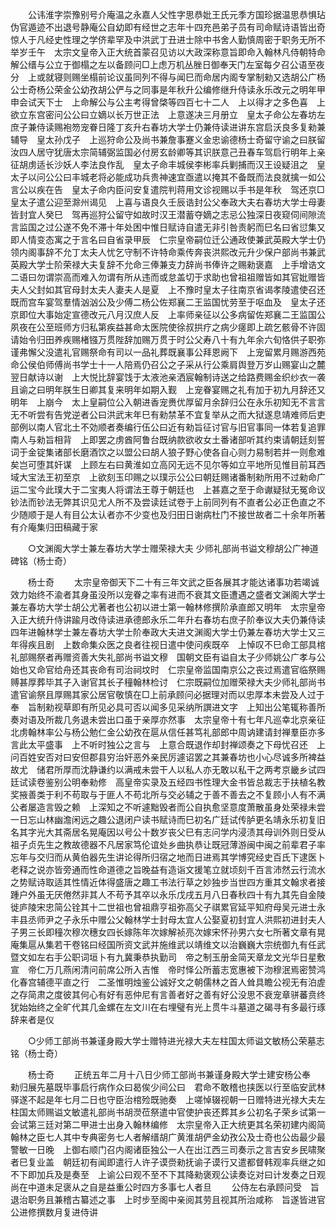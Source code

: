<!-- { "loadSidebar": true } -->
　　公讳淮字崇豫别号介庵温之永嘉人父性字思恭妣王氏元季方国珍据温思恭惧玷伪官遁迹不出退号静庵公自幼即有经世之志年十四充邑弟子员有司命赋诗语皆出奇惊人于凡经史性理之学侪辈罕及中洪武丁丑进士除中书舍人勤慎周密于职务无所不举岁壬午　太宗文皇帝入正大统首蒙召见访以大政深称意旨即命入翰林凡侍朝特命解公缙与公立于御榻之左以备顾问□上虑万机丛脞日御奉天门左室每夕召公语至夜分　上或就寝则赐坐榻前论议虽同列不得与闻巳而命居内阁专掌制勑又选胡公广杨公士奇杨公荣金公幼孜胡公俨与之同事是年秋升公编修继升侍读永乐改元之明年甲申会试天下士　上命解公与公主考得曾棨等四百七十二人　上以得才之多色喜　上欲立东宫密问公公曰立嫡以长万世正法　上意遂决三月册立　皇太子命公左春坊左庶子兼侍读赐袍笏宠眷日隆丁亥升右春坊大学士仍兼侍读进讲东宫启沃良多复勑兼辅导　皇太孙戊子　上巡狩命公及尚书兼詹事蹇义金忠谕德杨士奇留守谕之曰朕留汝四人居守犹唐太宗简辅弼监国必付房玄龄卿等其识朕意己丑春车驾启行明年上亲征胡虏适长沙妖人李法良作乱　皇太子命丰城侯李彬率兵剿捕而汉王设疑沮之　皇太子以问公公曰丰城老将必能成功兵贵神速宜亟遣以掩其不备既而法良就擒一如公言公以疾在告　皇太子命内臣问安复遣院判蒋用文诊视赐以手书是年秋　驾还京□皇太子遣公迎至滁州谒见　上喜与语良久壬辰诰封公父奉政大夫右春坊大学士母妻皆封宜人癸巳　驾再巡狩公留守如故时汉王潜蓄夺嫡之志忌公独深日夜窥伺间隙流言监国之过公遂不免不滞十年处困中惟日赋诗自遣无非引咎责躬而巳名曰省愆集又即人情变态寓之于言名曰自省录甲辰　仁宗皇帝嗣位迁公通政使兼武英殿大学士仍领内阁事辞不允丁太夫人忧乞守制不许特命乘传奔丧洪熙改元升少保户部尚书兼武英殿大学士阶荣禄大夫复辞不允命三俸兼支力辞尚书俸许之赐勑褒嘉　上手增诰文二语曰勿谓崇高而难入勿谓有所从违而或怠盖切于求助也曾祖祖赠皆如其官妣赠皆夫人父封如其官母封太夫人妻夫人是夏　上不豫时皇太子往南京省谒孝陵遣使召还既而宫车宴驾羣情汹汹公及少傅二杨公佐郑襄二王监国忧劳至于呕血及　皇太子还京即位大事始定宣德改元八月汉庶人反　上率师亲征以公多病留佐郑襄二王监国公夙夜在公至班师方归私第疾益甚命太医院使徐叔拱疗之病少瘥即上疏乞骸骨不许固请始令归田养疾赐楮镪万贯陛辞加赐万贯于时公父寿八十有九年余六旬恪供子职弥谨弗懈父没遣礼官赐祭命有司以一品礼葬既襄事公拜恩阙下　上宠留累月赐游西苑命公侯伯师傅尚书学士十一人陪焉仍召公之子采从行公乘肩舆登万岁山赐宴山之麓翌日献诗以谢　上大悦比辞宴饯于太液池亲洒宸翰制诗送之给路费赐金织纱衣一袭且谕之曰明年朕生日卿其复来明年如期入觐　上宠眷宴赐之礼有加于初九月辞还又明年　上崩今　太上皇嗣位公入朝进香宠赉优厚留月余辞归公在永乐初知无不言言无不听尝有告党逆者公曰洪武末年巳有勑禁革不宜复举从之而大狱遂息靖难师后吏部例以南人官北土不効顺者奏编行伍公曰近有勑旨征讨官与旧官事同一体若复追罪南人与勑旨相背　上即罢之虏酋阿鲁台既纳款欲收女土番诸部听其约束请朝廷刻誓词于金锭集诸部长磨酒饮之以盟公曰胡人狼子野心使各自心则力易制若并一则愈难矣岂可堕其奸谋　上顾左右曰黄淮如立高冈无远不见尔等如立平地所见惟目前耳西域大宝法王初至京　上欲刻玉印赐之以璞示公公曰朝廷赐诸番制勑所用不过勑命广运二宝今此璞大于二宝夷人将谓法王尊于朝廷也　上甚嘉之至于命谳疑狱无冤命议钞法而钞法无弊其识见尤人所不及尝读廷试卷于上前同列有不直者公必正色直之不少随顺于是人有目公太认者亦不少变也及归田日谢病杜门不接世故者二十余年所著有介庵集归田稿藏于家 

　　○文渊阁大学士兼左春坊大学士赠荣禄大夫 少师礼部尚书谥文穆胡公广神道碑铭（杨士奇） 

　　杨士奇 
　　太宗皇帝御天下二十有三年文武之臣各展其才能达诸事功若竭诚效力始终不渝者其身虽没所以宠眷之率有进而不衰其文臣遭遇之盛者文渊阁大学士兼左春坊大学士胡公尤著者也公初以进士第一翰林修撰阶承直郎又明年　太宗皇帝入正大统升侍讲踰月改侍读进承德郎永乐二年升右春坊右庶子阶奉议大夫仍兼侍读四年进翰林学士兼左春坊大学士阶奉政大夫进文渊阁大学士仍兼左春坊大学士又三年得疾且剧　上数命集众医之良者往视日遣中使问疾既卒　上悼叹不巳命工部具棺礼部赐祭者再赠资善大失礼部尚书谥文穆　国朝文臣有谥自太子少师姚公广孝与公始也又命官给舟还其丧命有司治祠坟时　仁宗皇帝监国南京公之丧过焉遣官临祭赐赙甚厚葬毕其子入谢官其长子穜翰林检讨　仁宗既嗣位加赠荣禄大夫少师礼部尚书遣官谕祭且厚赐其家公居官敬慎在□上前承顾问必据理对而以忠厚本未尝及人过于奉　旨制勑视草即有所见必具可否以闻多见采纳所譔进文字　上知出公笔辄称善所奏对语及所裁几务退未尝出口虽于亲厚亦然事　太宗皇帝十有七年凡巡幸北京亲征北虏翰林率公与杨公勉仁金公幼孜在扈从信任甚笃礼部郎中周讷建请封禅羣臣亦多言此太平盛事　上不听时独公之言与　上意合既退作却封禅颂奏之下母忧召还　上问百姓安否对曰安但郡县穷治奸恶外亲民厉遽诏罢之其兼春坊也小心尽诚多所裨益故尤　储君所厚而沈静谦约以满戒未尝干人以私人亦无敢以私干之两考京畿乡试四廷试读卷鉴别公明奉勑修　高皇帝实录及五经四书性理大金书皆总裁志于扶植名教奖掖善类于利不苟取与于匪人不苟北所与交必辅之于善不善去之不复顾小人有不满公者屡造言毁之赖　上深知之不听遽黜毁者而公自执愈坚意度萧散虽身处荣禄未尝一日忘山林幽澹闲远之趣公退闭户读书赋诗而巳初名广廷试传胪更名靖永乐初复旧名其字光大其斋居名晃庵因以号公十数岁丧父巳有志问学内浸渍其母训外则日受从祖子贞先生之教故德器不凡居家笃伦谊处乡曲执恭让既冠薄游闽中闽之前辈君子率忘年与交归而从黄伯器先生讲论得所归宿之地而日进焉其学博究经史百氏下逮医卜老释之说亦皆旁通而性命道德之旨晚益有造诣文援笔立就顷刻千百言沛然云行流水之势赋诗取适其性情近体得盛唐之趣工书法行草之妙独步当世四方重其文翰求者接踵户外虽无厌倦然非其人不苟予其卒以永乐戊戌五月八日春秋四十有九其先自金陵徙庐陵宋忠简公铨其十二世祖也曾祖鼎亨祖弥高父子祺累官延平知府母吴元进士永丰县丞师尹之子永乐中赠公父翰林学士封母太宜人公娶夏初封宜人洪熙初进封夫人子男三长即穜次穆次穗女四长嫁陈年次嫁解祯亮次嫁宋怀孙男六女七所著文章有晃庵集扈从集若干卷铭曰经国所资文武并施维武以靖维文以治巍巍大宗统御九有任武暨文如左右手公职词垣卜有九冀秉恭执勤司　帝之制玉册金简天章龙文光华日星敷宣　帝仁万几燕闲清问前席公所入吉惟　帝时怿公所蓄志宽惠被下沕穆泯焉密赞鸿化春宫辅德平直之行　二圣惟明烛鉴公诚好文之朝儒林之首人耸具瞻公视无有泊虗之存简肃之度彼其何心有好有恶仲尼有言善者好之善有好公没思不衰宠章骈蕃贲终犹始始终之全旷代其几金螺在左文川在右埋璧有光上贯牛斗墓道之碣寻有多最行琢辞来者是仪 

　　○少师工部尚书兼谨身殿大学士赠特进光禄大夫左柱国太师谥文敏杨公荣墓志铭（杨士奇） 

　　杨士奇 
　　正统五年二月十八日少师工部尚书兼谨身殿大学士建安杨公奉　勑归展先墓既毕事启行病作众曰曷俟少间公曰　君命不敢稽也挟医以行至临安武林驿遂不起是年七月二日也守臣治棺殓既驰奏　上嗟悼辍视朝一日赠特进光禄大夫左柱国太师赐谥文敏遣礼部尚书胡濙莅祭遣中官使护丧还葬其乡公初名子荣乡试第一会试第三廷对第二甲进士出身入翰林编修　太宗皇帝入正大统更其名荣初建内阁简翰林之臣七人其中专典密务七人者解缙胡广黄淮胡俨金幼孜公及士奇也公齿最少最警敏一日晚　上御右顺门召内阁诸臣独公一人在出江西三司奏示之言吉安乡民啸聚者巳复业盖　朝廷初有闻即遣行人许子谟赍勑抚谕子谟行又遣都督韩观率兵继之如不下即加兵及是奏至　上谕公曰观不至不下其降勑褒观公读奏讫对曰计发奏之日观尚在中道未足褒从之自是益重公时四方多事七人者旦 
　　公侍左右承顾问受　旨退治职务且兼稽古纂述之事　上时步至阁中亲阅其劳且视其所治咸称　旨遂皆进官公进修撰数月复进侍讲 
